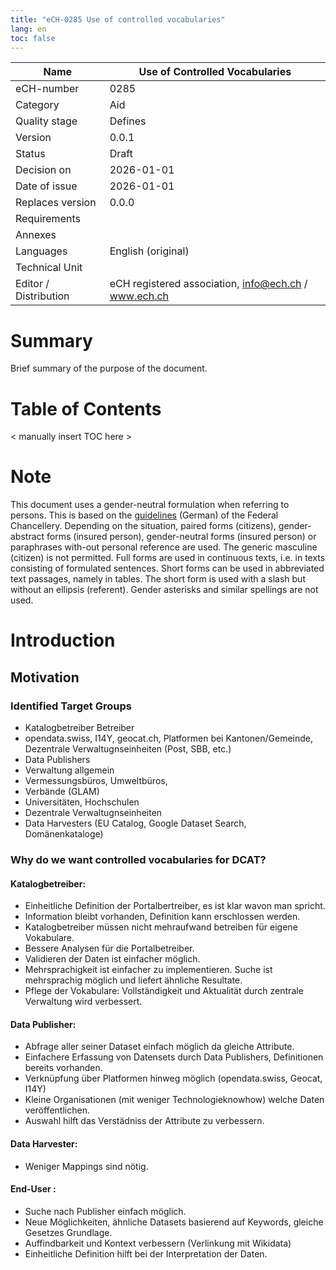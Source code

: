 ```yaml
---
title: "eCH-0285 Use of controlled vocabularies"
lang: en
toc: false
---
```


| Name                  | Use of Controlled Vocabularies                       |
|-----------------------|------------------------------------------------------|
| eCH-number            | 0285                                                 |
| Category              | Aid                                                  |
| Quality stage         | Defines                                              |
| Version               | 0.0.1                                                |
| Status                | Draft                                                |
| Decision on           | 2026-01-01                                           |
| Date of issue         | 2026-01-01                                           |
| Replaces version      | 0.0.0                                                |
| Requirements          |                                                      |
| Annexes               |                                                      |
| Languages             | English (original)                                   |
| Technical Unit        |                                                      |
| Editor / Distribution | eCH registered association, info@ech.ch / www.ech.ch |

# Summary

Brief summary of the purpose of the document.

# Table of Contents

< manually insert TOC here >

# Note

This document uses a gender-neutral formulation when referring to persons. This is based on the [guidelines](https://www.bk.admin.ch/bk/de/home/dokumentation/sprachen/hilfsmittel-textredaktion/leitfaden-zum-geschlechtergerechten-formulieren.html) (German) of the Federal Chancellery. Depending on the situation, paired forms (citizens), gender-abstract forms (insured person), gender-neutral forms (insured person) or paraphrases with-out personal reference are used. The generic masculine (citizen) is not permitted. Full forms are used in continuous texts, i.e. in texts consisting of formulated sentences. Short forms can be used in abbreviated text passages, namely in tables. The short form is used with a slash but without an ellipsis (referent). Gender asterisks and similar spellings are not used.

# Introduction

## Motivation

### Identified Target Groups

  * Katalogbetreiber Betreiber
  * opendata.swiss, I14Y, geocat.ch, Platformen bei Kantonen/Gemeinde, Dezentrale Verwaltugnseinheiten (Post, SBB, etc.)
  * Data Publishers
  * Verwaltung allgemein
  * Vermessungsbüros, Umweltbüros,
  * Verbände (GLAM)
  * Universitäten, Hochschulen
  * Dezentrale Verwaltugnseinheiten
  * Data Harvesters (EU Catalog, Google Dataset Search, Domänenkataloge)

### Why do we want controlled vocabularies for DCAT?

#### Katalogbetreiber:
* Einheitliche Definition der Portalbertreiber, es ist klar wavon man spricht.
* Information bleibt vorhanden, Definition kann erschlossen werden.
* Katalogbetreiber müssen nicht mehraufwand betreiben für eigene Vokabulare.
* Bessere Analysen für die Portalbetreiber. 
* Validieren der Daten ist einfacher möglich.
* Mehrsprachigkeit ist einfacher zu implementieren. Suche ist mehrsprachig möglich und liefert ähnliche Resultate.
* Pflege der Vokabulare: Vollständigkeit und Aktualität durch zentrale Verwaltung wird verbessert.

#### Data Publisher:
* Abfrage aller seiner Dataset einfach möglich da gleiche Attribute.
* Einfachere Erfassung von Datensets durch Data Publishers, Definitionen bereits vorhanden.
* Verknüpfung über Platformen hinweg möglich (opendata.swiss, Geocat, I14Y)
* Kleine Organisationen (mit weniger Technologieknowhow) welche Daten veröffentlichen.
* Auswahl hilft das Verstädniss der Attribute zu verbessern.
 
#### Data Harvester:
* Weniger Mappings sind nötig.

#### End-User :
* Suche nach Publisher einfach möglich.
* Neue Möglichkeiten, ähnliche Datasets basierend auf Keywords, gleiche Gesetzes Grundlage.
* Auffindbarkeit und Kontext verbessern (Verlinkung mit Wikidata)
* Einheitliche Definition hilft bei der Interpretation der Daten.
